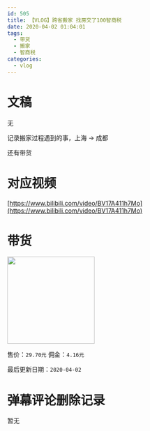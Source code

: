 ```yaml
---
id: 505
title: 【VLOG】跨省搬家 找房交了100智商税
date: 2020-04-02 01:04:01
tags:
  - 带货
  - 搬家
  - 智商税
categories:
  - vlog
---
```


# 文稿

无

记录搬家过程遇到的事，上海 -> 成都

还有带货

<!--more-->

# 对应视频

[https://www.bilibili.com/video/BV17A411h7Mo](https://www.bilibili.com/video/BV17A411h7Mo)

# 带货

<img src="https://i.loli.net/2020/04/02/r5JZYPD3wiy6SkH.png" width="200">

售价：`29.70元`
佣金：`4.16元`

最后更新日期：`2020-04-02`

# 弹幕评论删除记录

暂无
